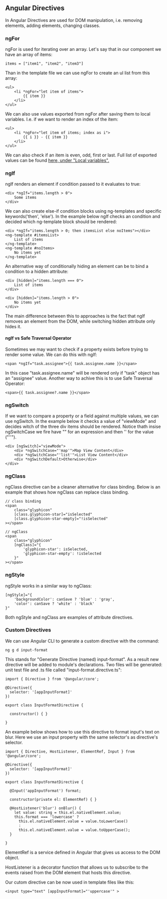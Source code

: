 ## Angular Directives

In Angular Directives are used for DOM manipulation, i.e. removing elements, adding elements, changing classes.

### ngFor

ngFor is used for iterating over an array. Let's say that in our component we have an array of items:

    items = ["item1", "item2", "item3"]

Than in the template file we can use ngFor to create an ul list from this array:

    <ul>
        <li *ngFor="let item of items">
            {{ item }}
        </li>   
    </ul>

We can also use values exported from ngFor after saving them to local variables. I.e. if we want to render an index of the item:

    <ul>
        <li *ngFor="let item of items; index as i">
            {{ i }} - {{ item }}
        </li>
    </ul>

We can also check if an item is even, odd, first or last. Full list of exported values can be found [here, under "Local variables".](https://angular.io/api/common/NgForOf)

### ngIf

ngIf renders an element if condition passed to it evaluates to true:

    <div *ngIf="items.length > 0">
        Some items
    </div>

We can also create else-if condition blocks using ng-templates and specific keywords('then', 'else'). In the example below ngIf checks an condition and decided which ng-template block should be rendered:

    <div *ngIf="items.length > 0; then itemsList else noItems"></div>
    <ng-template #itemsList>
        List of items
    </ng-template>
    <ng-template #noItems>
        No items yet
    </ng-template>

An alternative way of conditionally hiding an element can be to bind a condition to a hidden attribute:

    <div [hidden]="items.length === 0">
        List of items
    </div>

    <div [hidden]="items.length > 0">
        No items yet
    </div>

The main difference between this to approaches is the fact that ngIf removes an element from the DOM, while switching hidden attribute only hides it.

#### ngIf vs Safe Traversal Operator

Sometimes we may want to check if a property exists before trying to render some value. We can do this with ngIf:

    <span *ngIf="task.assignee">{{ task.assignee.name }}</span>

In this case "task.assignee.name" will be rendered only if "task" object has an "assignee" value. Another way to achive this is to use Safe Traversal Operator:

    <span>{{ task.assignee?.name }}</span>

### ngSwitch

If we want to compare a property or a field against multiple values, we can use ngSwitch. In the example below it checks a value of "viewMode" and decides witch of the three div items should be rendered. Notice thath insise ngSwitchCase we fire have "" for an expression and then '' for the value ("''").

    <div [ngSwitch]="viewMode">
        <div *ngSwitchCase="'map'">Map View Content</div>
        <div *ngSwitchCase="'list'">List View Content</div>
        <div *ngSwitchDefault>Otherwise</div>
    </div>

### ngClass

ngClass directive can be a cleaner alternative for class binding. Below is an example that shows how ngClass can replace class binding.

    // class binding
    <span
        class="glyphicon"
        [class.glyphicon-star]="isSelected"
        [class.glyphicon-star-empty]="!isSelected"
    ></span>

    // ngClass
    <span
        class="glyphicon"
        [ngClass]="{
            'glyphicon-star': isSelected,
            'glyphicon-star-empty': !isSelected
        }"
    ></span>

### ngStyle

ngStyle works in a similar way to ngClass:

    [ngStyle]="{
        'backgroundColor': canSave ? 'blue' : 'gray',
        'color': canSave ? 'white' : 'black'
    }"

Both ngStyle and ngClass are examples of attribute directives.

### Custom Directives

We can use Angular CLI to generate a custom directive with the command:

    ng g d input-format

This stands for "Generate Directive (named) input-format". As a result new directive will be added to module's declarations. Two files will be generated: unit test file and .ts file called "input-format.directive.ts":

    import { Directive } from '@angular/core';

    @Directive({
      selector: '[appInputFormat]'
    })

    export class InputFormatDirective {

      constructor() { }

    }

An example below shows how to use this directive to format input's text on blur. Here we use an input property with the same selector's as directive's selector.

    import { Directive, HostListener, ElementRef, Input } from '@angular/core';

    @Directive({
      selector: '[appInputFormat]'
    })

    export class InputFormatDirective {

      @Input('appInputFormat') format;

      constructor(private el: ElementRef) { }

      @HostListener('blur') onBlur() {
        let value: string = this.el.nativeElement.value;
        this.format === 'lowercase' ?
          this.el.nativeElement.value = value.toLowerCase()
          :
          this.el.nativeElement.value = value.toUpperCase();
      }

    }

ElementRef is a service defined in Angular that gives us access to the DOM object.

HostListener is a decorator function that allows us to subscribe to the events raised from the DOM element that hosts this directive.

Our cutom directive can be now used in template files like this:

    <input type="text" [appInputFormat]="'uppercase'" >